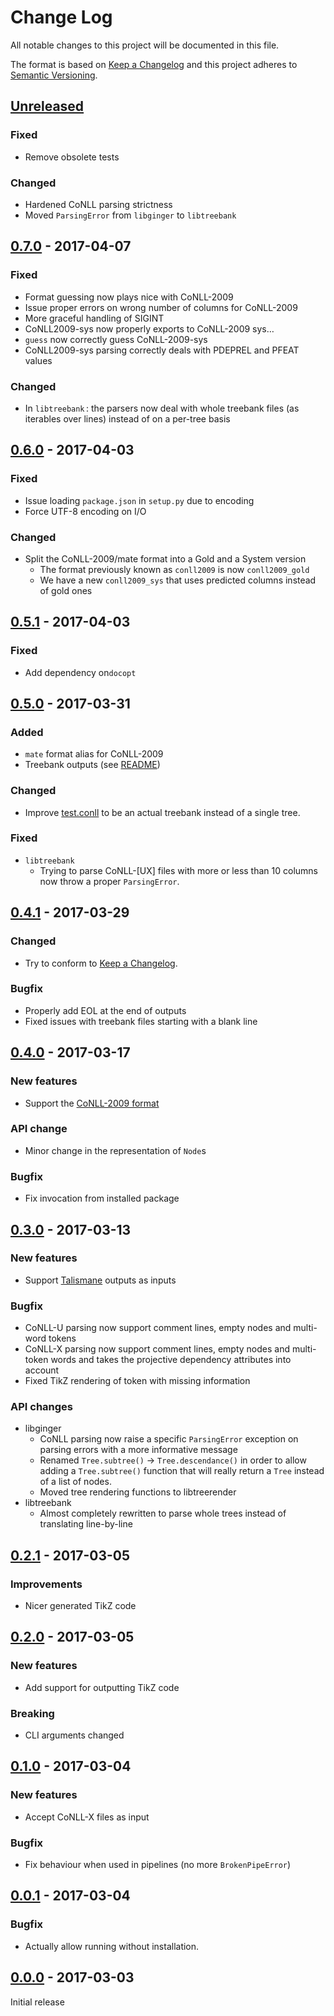 Change Log
==========
All notable changes to this project will be documented in this file.

The format is based on [Keep a Changelog](http://keepachangelog.com/) and this project adheres to
[Semantic Versioning](http://semver.org/).

## [Unreleased]
[Unreleased]: https://github.com/LoicGrobol/ginger/compare/v0.7.0...HEAD
### Fixed
  - Remove obsolete tests

### Changed
  - Hardened CoNLL parsing strictness
  - Moved `ParsingError` from `libginger` to `libtreebank`

## [0.7.0] - 2017-04-07
[0.7.0]: https://github.com/LoicGrobol/ginger/compare/v0.6.0...v0.7.0
### Fixed
  - Format guessing now plays nice with CoNLL-2009
  - Issue proper errors on wrong number of columns for CoNLL-2009
  - More graceful handling of SIGINT
  - CoNLL2009-sys now properly exports to CoNLL-2009 sys…
  - `guess` now correctly guess CoNLL-2009-sys
  - CoNLL2009-sys parsing correctly deals with PDEPREL and PFEAT values

### Changed
  - In `libtreebank` : the parsers now deal with whole treebank files
    (as iterables over lines) instead of on a per-tree basis

## [0.6.0] - 2017-04-03
[0.6.0]: https://github.com/LoicGrobol/ginger/compare/v0.5.1...v0.6.0
### Fixed
  - Issue loading `package.json` in `setup.py` due to encoding
  - Force UTF-8 encoding on I/O

### Changed
  - Split the CoNLL-2009/mate format into a Gold and a System version
    - The format previously known as `conll2009` is now `conll2009_gold`
    - We have a new `conll2009_sys` that uses predicted columns instead of gold ones

## [0.5.1] - 2017-04-03
[0.5.1]: https://github.com/LoicGrobol/ginger/compare/v0.5.0...v0.5.1
### Fixed
  - Add dependency on`docopt`

## [0.5.0] - 2017-03-31
[0.5.0]: https://github.com/LoicGrobol/ginger/compare/v0.4.1...v0.5.0
### Added
  - `mate` format alias for CoNLL-2009
  - Treebank outputs (see [README](README.md))

### Changed
  - Improve [test.conll](/examples/test.conll) to be an actual treebank instead of a single tree.

### Fixed
  - `libtreebank`
    - Trying to parse CoNLL-[UX] files with more or less than 10 columns now throw a proper `ParsingError`.

## [0.4.1] - 2017-03-29
[0.4.1]: https://github.com/LoicGrobol/ginger/compare/v0.4.0...v0.4.1
### Changed
  - Try to conform to [Keep a Changelog](http://keepachangelog.com/).

### Bugfix
  - Properly add EOL at the end of outputs
  - Fixed issues with treebank files starting with a blank line

## [0.4.0] - 2017-03-17
[0.4.0]: https://github.com/LoicGrobol/ginger/compare/v0.3.0...v0.4.0
### New features
  - Support the [CoNLL-2009 format](http://ufal.mff.cuni.cz/conll2009-st/task-description.html)

### API change
  - Minor change in the representation of `Node`s

### Bugfix
  - Fix invocation from installed package

## [0.3.0] - 2017-03-13
[0.3.0]: https://github.com/LoicGrobol/ginger/compare/v0.3.0...v0.2.1
### New features
  - Support [Talismane](http://redac.univ-tlse2.fr/applications/talismane/talismane_en.html) outputs
    as inputs

### Bugfix
  - CoNLL-U parsing now support comment lines, empty nodes and multi-word tokens
  - CoNLL-X parsing now support comment lines, empty nodes and multi-token words and takes
    the projective dependency attributes into account
  - Fixed TikZ rendering of token with missing information

### API changes
  - libginger
    - CoNLL parsing now raise a specific `ParsingError` exception on parsing errors with a more
      informative message
    - Renamed `Tree.subtree()` → `Tree.descendance()` in order to allow adding a `Tree.subtree()`
      function that will really return a `Tree` instead of a list of nodes.
    - Moved tree rendering functions to libtreerender
  - libtreebank
    - Almost completely rewritten to parse whole trees instead of translating line-by-line

## [0.2.1] - 2017-03-05
[0.2.1]: https://github.com/LoicGrobol/ginger/compare/v0.2.0...v0.2.1
### Improvements
  - Nicer generated TikZ code

## [0.2.0] - 2017-03-05
[0.2.0]: https://github.com/LoicGrobol/ginger/compare/v0.2.0...v0.1.0
### New features
  - Add support for outputting TikZ code

### Breaking
  - CLI arguments changed

## [0.1.0] - 2017-03-04
[0.1.0]: https://github.com/LoicGrobol/ginger/compare/v0.0.0...v0.1.0
### New features
  - Accept CoNLL-X files as input

### Bugfix
  - Fix behaviour when used in pipelines  (no more `BrokenPipeError`)

## [0.0.1] - 2017-03-04
[0.0.1]: https://github.com/LoicGrobol/ginger/compare/v0.0.0...v0.0.1
### Bugfix
  - Actually allow running without installation.

## [0.0.0] - 2017-03-03
[0.0.0]: https://github.com/LoicGrobol/ginger/tree/v0.0.0
Initial release
